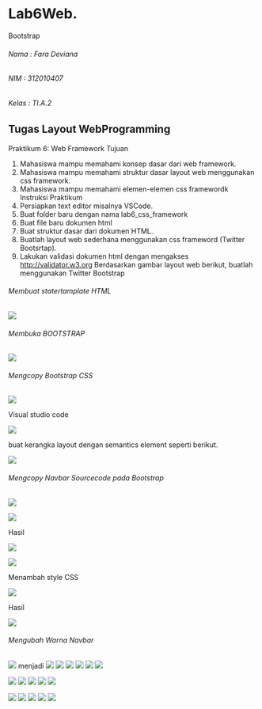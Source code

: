 # Lab6Web.
Bootstrap

###### Nama : Fara Deviana
###### NIM : 312010407
###### Kelas : TI.A.2

## Tugas Layout WebProgramming

Praktikum 6: Web Framework
Tujuan
1. Mahasiswa mampu memahami konsep dasar dari web framework.
2. Mahasiswa mampu memahami struktur dasar layout web menggunakan css framework.
3. Mahasiswa mampu memahami elemen-elemen css framewordk
Instruksi Praktikum
1. Persiapkan text editor misalnya VSCode.
2. Buat folder baru dengan nama lab6_css_framework
3. Buat file baru dokumen html
4. Buat struktur dasar dari dokumen HTML.
5. Buatlah layout web sederhana menggunakan css frameword (Twitter Bootsrtap).
6. Lakukan validasi dokumen html dengan mengakses http://validator.w3.org
Berdasarkan gambar layout web berikut, buatlah menggunakan Twitter Bootstrap

###### Membuat statertamplate HTML

![](images/1%20statertemplate.jpg)

 ###### Membuka BOOTSTRAP
 
![](images/exceptleft2.jpg)

###### Mengcopy Bootstrap CSS

![](images/2%20statertemplate.jpg)

Visual studio code

![](images/3%20addcssbs.jpg)

buat kerangka layout dengan semantics element seperti berikut.

![](images/4%20addlayout.jpg)

###### Mengcopy Navbar Sourcecode pada Bootstrap

![](images/5%20copynavbar.jpg)

![](images/6%20navbarvsc.jpg)

Hasil

![](images/7%20hasilnavbar.jpg)

![](images/8%20editnavbar.jpg)

Menambah style CSS

![](images/9%20addlayout.jpg)

Hasil

![](images/9%20addlayoutbrowser.jpg)

###### Mengubah Warna Navbar

![](images/10%20changecolor.jpg)
menjadi
![](images/11%20changecolorbr.jpg)
![](images/exceptleft.jpg)
![](images/12%20changecolorbr.jpg)
![](images/13%20idhero.jpg)
![](images/13%20idherocss.jpg)
![](images/14%20idheroresult.jpg)


![](images/15%20cssmain.jpg)
![](images/16%20addwidget.jpg)
![](images/17%20addwidget.jpg)
![](images/18%20csswidget.jpg)
![](images/19%20mainhtml.jpg)


![](images/20%20maincss1.jpg)
![](images/21%20maincss2.jpg)
![](images/22%20divider.jpg)
![](images/23%20cssdivider.jpg)
![](images/24%20end.jpg)
